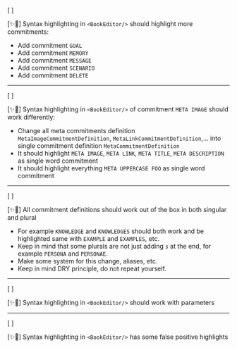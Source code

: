 [ ]

[✨🐬] Syntax highlighting in `<BookEditor/>` should highlight more commitments:

-   Add commitment `GOAL`
-   Add commitment `MEMORY`
-   Add commitment `MESSAGE`
-   Add commitment `SCENARIO`
-   Add commitment `DELETE`

---

[ ]

[✨🐬] Syntax highlighting in `<BookEditor/>` of commitment `META IMAGE` should work differently:

-   Change all meta commitments definition `MetaImageCommitmentDefinition`, `MetaLinkCommitmentDefinition`,... into single commitment definition `MetaCommitmentDefinition`
-   It should highlight `META IMAGE`, `META LINK`, `META TITLE`, `META DESCRIPTION` as single word commitment
-   It should highlight everything `META UPPERCASE FOO` as single word commitment

---

[ ]

[✨🐬] All commitment definitions should work out of the box in both singular and plural

-   For example `KNOWLEDGE` and `KNOWLEDGES` should both work and be highlighted same with `EXAMPLE` and `EXAMPLES`, etc.
-   Keep in mind that some plurals are not just adding `s` at the end, for example `PERSONA` and `PERSONAE`.
-   Make some system for this change, aliases, etc.
-   Keep in mind DRY principle, do not repeat yourself.

---

[ ]

[✨🐬] Syntax highlighting in `<BookEditor/>` should work with parameters

---

[ ]

[✨🐬] Syntax highlighting in `<BookEditor/>` has some false positive highlights

